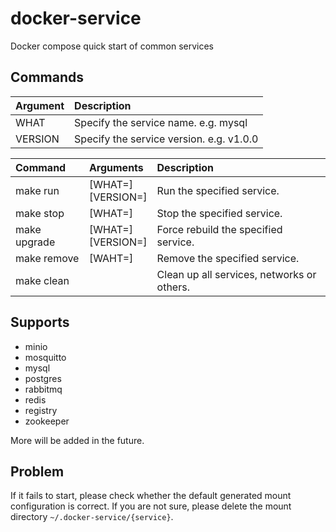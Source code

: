 # docker-service

Docker compose quick start of common services

## Commands

| Argument     | Description                              |
|:-------------|:-----------------------------------------|
| WHAT         | Specify the service name.    e.g. mysql  |
| VERSION      | Specify the service version. e.g. v1.0.0 |

| Command      | Arguments              | Description                                |
|:-------------|:-----------------------|:-------------------------------------------|
| make run     | [WHAT=]<br/>[VERSION=] | Run the specified service.                 |
| make stop    | [WHAT=]                | Stop the specified service.                |
| make upgrade | [WHAT=]<br/>[VERSION=] | Force rebuild the specified service.       |
| make remove  | [WAHT=]                | Remove the specified service.              |
| make clean   |                        | Clean up all services, networks or others. |

## Supports

- minio
- mosquitto
- mysql
- postgres
- rabbitmq
- redis
- registry
- zookeeper

More will be added in the future.

## Problem

If it fails to start, please check whether the default generated mount configuration is correct. If you are not sure,
please delete the mount directory `~/.docker-service/{service}`.
